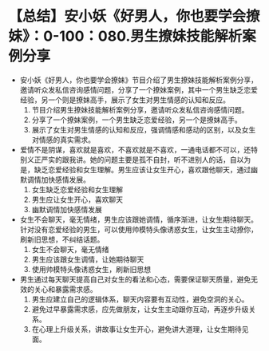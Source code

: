 # 【总结】安小妖《好男人，你也要学会撩妹》：0-100：080.男生撩妹技能解析案例分享

-   安小妖《好男人，你也要学会撩妹》节目介绍了男生撩妹技能解析案例分享，邀请听众发私信咨询感情问题，分享了一个撩妹案例，其中一个男生缺乏恋爱经验，另一个则是撩妹高手，展示了女生对男生情感的认知和反应。
    1.  节目介绍男生撩妹技能解析案例分享，邀请听众发私信咨询感情问题。
    2.  分享了一个撩妹案例，一个男生缺乏恋爱经验，另一个是撩妹高手。
    3.  展示了女生对男生情感的认知和反应，强调情感和感动的区别，以及女生对情感的真实需求。
-   爱情不是阴谋，喜欢就是喜欢，不喜欢就是不喜欢，一通电话都不可以，还特别义正严实的跟我讲。她的问题主要是孤不自封，听不进别人的话，自以为是，缺乏恋爱经验和女生理解。男生应该让女生开心，喜欢跟他聊天，通过幽默调情加快感情发展。
    1.  女生缺乏恋爱经验和女生理解
    2.  男生应让女生开心，喜欢聊天
    3.  幽默调情加快感情发展
-   女生不会聊天，毫无情绪，男生应该跟她调情，循序渐进，让女生期待聊天。针对没有恋爱经验的男生，可以使用帅模特头像诱惑女生，让女生主动撩你，刷新旧思想，不纠结话题。
    1.  女生不会聊天，毫无情绪
    2.  男生应该跟女生调情，让她期待聊天
    3.  使用帅模特头像诱惑女生，刷新旧思想
-   男生通过每天聊天提高自己对女生的看法和心态，需要保证聊天质量，避免无效的关心和暴露需求感。
    1.  男生应建立自己的逻辑体系，聊天内容要有互动性，避免空洞的关心。
    2.  避免过早暴露需求感，应先做朋友，让女生主动跟你互动，再逐步升级关系。
    3.  在心理上升级关系，讲故事让女生开心，避免讲大道理，让女生期待见面。